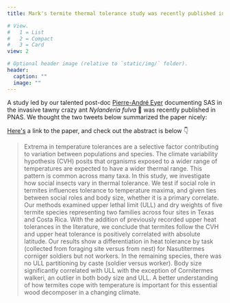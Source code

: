 ```yaml
---
title: Mark's termite thermal tolerance study was recently published in Insects Sociaux

# View.
#   1 = List
#   2 = Compact
#   3 = Card
view: 2

# Optional header image (relative to `static/img/` folder).
header:
  caption: ""
  image: ""
---
```

A study led by our talented post-doc [Pierre-André Eyer](https://vargolab.netlify.com/authors/pierre/) documenting SAS in the invasive tawny crazy ant *Nylanderia fulva* :ant: was recently published in PNAS. We thought the two tweets below summarized the paper nicely:

[Here's](https://link.springer.com/article/10.1007%2Fs00040-019-00727-7) a link to the paper, and check out the abstract is below :point_down:

> Extrema in temperature tolerances are a selective factor contributing to variation between populations and species. The climate variability hypothesis (CVH) posits that organisms exposed to a wider range of temperatures are expected to have a wider thermal range. This pattern is common across many taxa. In this study, we investigate how social insects vary in thermal tolerance. We test if social role in termites influences tolerance to temperature maxima, and given ties between social roles and body size, whether it is a primary correlate. Our methods examined upper lethal limit (ULL) and dry weights of five termite species representing two families across four sites in Texas and Costa Rica. With the addition of previously recorded upper heat tolerances in the literature, we conclude that termites follow the CVH and upper heat tolerance is positively correlated with absolute latitude. Our results show a differentiation in heat tolerance by task (collected from foraging site versus from nest) for Nasutitermes corniger soldiers but not workers. In the remaining species, there was no ULL partitioning by caste (soldier versus worker). Body size significantly correlated with ULL with the exception of Cornitermes walkeri, an outlier in both body size and ULL. A better understanding of how termites cope with temperature is important for this essential wood decomposer in a changing climate.
